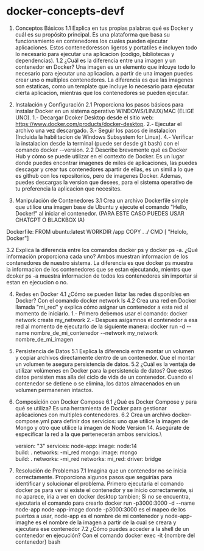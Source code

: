 # docker-concepts-devf

1)  Conceptos Básicos
1.1 Explica en tus propias palabras qué es Docker y cuál es su propósito principal.
    Es una plataforma que basa su funcionamiento en contenedores los cuales pueden ejecutar aplicaciones. Estos contenedoresson ligeros y portatiles
    e incluyen todo lo necesario para ejecutar una aplicacion (codigo, bibliotecas y dependencias).
1.2 ¿Cuál es la diferencia entre una imagen y un contenedor en Docker?
    Una imagen es un elemento que inlcuye todo lo necesario para ejecutar una aplicacion. a partir de una imagen puedes crear uno o multiples
    contenedores. La diferencia es que las imagenes son estaticas, como un template que incluye lo necesario para ejecutar cierta aplicacion, mientras que los contenedores
    se pueden ejecutar.
    
2) Instalación y Configuración
2.1 Proporciona los pasos básicos para instalar Docker en un sistema operativo WINDOWS/LINUX/MAC (ELIGE UNO).
   1.- Decargar Dcoker Desktop desde el sitio web: https://www.docker.com/products/docker-desktop.
   2.- Ejecutar el archivo una vez descargado.
   3.- Seguir los pasos de instalacion (Incluida la habilitacion de Windows Subsystem for Linux).
   4.- Verificar la instalacion desde la terminal (puede ser desde git bash) con el comando docker --version.
2.2 Describe brevemente qué es Docker Hub y cómo se puede utilizar en el contexto de Docker.
   Es un lugar donde puedes encontrar imagenes de miles de aplicaciones, las puedes descagar y crear tus contenedores apartir de ellas, es un simil a lo que es github con los repositorios, pero de imagenes Docker.
   Ademas, puedes descargas la version que desees, para el sistema operativo de tu preferencia la aplicacion que necesites.
   
3) Manipulación de Contenedores
3.1 Crea un archivo Dockerfile simple que utilice una imagen base de Ubuntu y ejecute el comando
"Hello, Docker!" al iniciar el contenedor.  (PARA ESTE CASO PUEDES USAR CHATGPT O BLACKBOX IA)

Dockerfile:
        FROM ubuntu:latest
        WORKDIR /app
        COPY . ./
        CMD [ "Helolo, Docker"]
        
3.2 Explica la diferencia entre los comandos docker ps y docker ps -a. ¿Qué información proporciona cada uno?
    Ambos muestran informacion de los contenedores de nuestro sistema. La diferencia es 
    que docker ps muestra la informacion de los contenedores que se estan ejecutando, mientrs que dcoker ps -a
    muestra informacion de todos los contenedores sin importar si estan en ejecucion o no.

4)  Redes en Docker
4.1 ¿Cómo se pueden listar las redes disponibles en Docker?
    Con el comando docker network ls
4.2 Crea una red en Docker llamada "mi_red" y explica cómo asignar un contenedor a esta red al momento de iniciarlo.
    1.- Primero debemos usar el comando: docker network create my_network
    2.- Despues asigamnos el contenedor a esa red al momento de ejecutarlo de la siguiente manera: docker run -d --name nombre_de_mi_contenedor --network my_network 
        nombre_de_mi_imagen
        
5)  Persistencia de Datos
5.1 Explica la diferencia entre montar un volumen y copiar archivos directamente dentro de un contenedor.
    Que el montar un volumen te asegura persistencia de datos.
5.2 ¿Cuál es la ventaja de utilizar volúmenes en Docker para la persistencia de datos?
    Que estos datos persisten mas alla del ciclo de vida de un contenedor. Cuando el contenedor se detiene o se elimina, los datos almacenados en un 
    volumen permanenen intactos.
6) Composición con Docker Compose
6.1 ¿Qué es Docker Compose y para qué se utiliza?
   Es una herramienta de Docker para gestionar aplicaciones con multiples contenedores.
6.2 Crea un archivo docker-compose.yml para definir dos servicios:
uno que utilice la imagen de Mongo y otro que utilice la imagen de Node Version 14.
Asegúrate de especificar la red a la que pertenecerán ambos servicios.\

    version: "3"
    services:
      node-app:
        image: node:14   
        build: .
        networks:
           -mi_red
       mongo:
        image: mongo  
        build: .
        networks:
           -mi_red
     networks:
        mi_red:
           driver: bridge
   
8)  Resolución de Problemas
7.1 Imagina que un contenedor no se inicia correctamente.
 Proporciona algunos pasos que seguirías para identificar y solucionar el problema.
 Primero ejecutaria el comando docker ps para ver si existe el contenedor y se inicio correctamente, si no aparece, iria a ver en docker desktop tambien;
 Si no se encuentra, ejecutaria el comando para crearlo  docker run -p3000:3000 -d --name node-app node-app-image donde -p3000:3000 es el mapeo de los puertos a usar, node-app es el nombre de mi contenedor y node-app-imaghe es el nombre de la imagen a partir de la cual se creara y ejecutara ese contenedor
 7.2 ¿Cómo puedes acceder a la shell de un contenedor en ejecución?
    Con el comando docker exec -it {nombre del contenedor} bash
   
